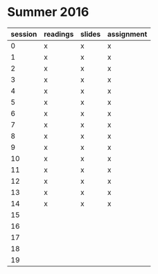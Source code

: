 # Summer 2016

| session | readings | slides | assignment |
| ------- | -------- | ------ | ---------- |
| 0       | x        | x      | x          |
| 1       | x        | x      | x          |
| 2       | x        | x      | x          |
| 3       | x        | x      | x          |
| 4       | x        | x      | x          |
| 5       | x        | x      | x          |
| 6       | x        | x      | x          |
| 7       | x        | x      | x          |
| 8       | x        | x      | x          |
| 9       | x        | x      | x          |
| 10      | x        | x      | x          |
| 11      | x        | x      | x          |
| 12      | x        | x      | x          |
| 13      | x        | x      | x          |
| 14      | x        | x      | x          |
| 15      |          |        |            |
| 16      |          |        |            |
| 17      |          |        |            |
| 18      |          |        |            |
| 19      |          |        |            |
